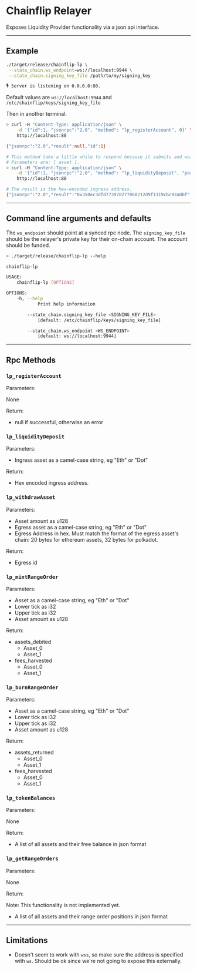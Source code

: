 # Chainflip Relayer

Exposes Liquidity Provider functionality via a json api interface.

-------------

## Example

```sh
./target/release/chainflip-lp \
 --state_chain.ws_endpoint=ws://localhost:9944 \
 --state_chain.signing_key_file /path/to/my/signing_key

🎙 Server is listening on 0.0.0.0:80.
```

Default values  are `ws://localhost:9944` and `/etc/chainflip/keys/signing_key_file`

Then in another terminal:

```sh
> curl -H "Content-Type: application/json" \
    -d '{"id":1, "jsonrpc":"2.0", "method": "lp_registerAccount", 0}' \
    http://localhost:80

{"jsonrpc":"2.0","result":null,"id":1}

# This method take a little while to respond because it submits and waits for finality. So make sure the request doesn't block.
# Parameters are: [ asset ].
> curl -H "Content-Type: application/json" \
    -d '{"id":1, "jsonrpc":"2.0", "method": "lp_liquidityDeposit", "params": ["Eth"]}' \
    http://localhost:80

# The result is the hex-encoded ingress address.
{"jsonrpc":"2.0","result":"0x350ec3dfd773978277868212d9f1319cbc93a8bf","id":1}

```

-------------

## Command line arguments and defaults

The `ws_endpoint` should point at a synced rpc node.
The `signing_key_file` should be the relayer's private key for their on-chain account. The account should be funded.

```sh
> ./target/release/chainflip-lp --help

chainflip-lp

USAGE:
    chainflip-lp [OPTIONS]

OPTIONS:
    -h, --help
            Print help information

        --state_chain.signing_key_file <SIGNING_KEY_FILE>
            [default: /etc/chainflip/keys/signing_key_file]

        --state_chain.ws_endpoint <WS_ENDPOINT>
            [default: ws://localhost:9944]
```

-------------

## Rpc Methods

### `lp_registerAccount`

Parameters:

None

Return:

- null if successful, otherwise an error

### `lp_liquidityDeposit`

Parameters:

- Ingress asset as a camel-case string, eg "Eth" or "Dot"

Return:

- Hex encoded ingress address.

### `lp_withdrawAsset`

Parameters:

- Asset amount as u128
- Egress asset as a camel-case string, eg "Eth" or "Dot"
- Egress Address in hex. Must match the format of the egress asset's chain: 20 bytes for ethereum assets, 32 bytes for polkadot.

Return:

- Egress id

### `lp_mintRangeOrder`

Parameters:

- Asset as a camel-case string, eg "Eth" or "Dot"
- Lower tick as i32
- Upper tick as i32
- Asset amount as u128

Return:

- assets_debited
  - Asset_0
  - Asset_1
- fees_harvested
  - Asset_0
  - Asset_1

### `lp_burnRangeOrder`

Parameters:

- Asset as a camel-case string, eg "Eth" or "Dot"
- Lower tick as i32
- Upper tick as i32
- Asset amount as u128

Return:

- assets_returned
  - Asset_0
  - Asset_1
- fees_harvested
  - Asset_0
  - Asset_1

### `lp_tokenBalances`

Parameters:

None

Return:

- A list of all assets and their free balance in json format

### `lp_getRangeOrders`

Parameters:

None

Return:

Note: This functionality is not implemented yet.

- A list of all assets and their range order positions in json format

-------------

## Limitations

- Doesn't seem to work with `wss`, so make sure the address is specified with `ws`. Should be ok since we're not going to expose this externally.
